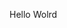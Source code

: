 Hello Wolrd






































































































































































































































































































































































































































































































































































































































































































































































































































































































































































































































































































































































































































































































































































































































































































































































































































































































































































































































































































































































































































































































































































































































































































































































































































































































































































































































































































































































































































































































































































































































































































































































































































































































































































































